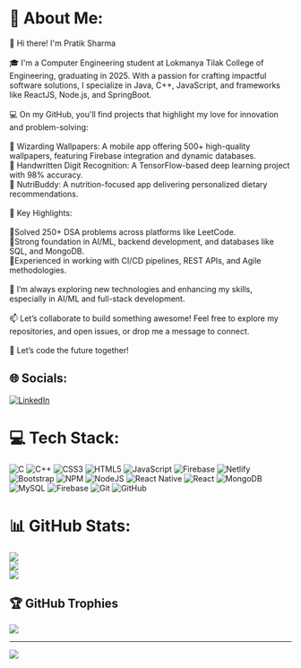 # 💫 About Me:
👋 Hi there! I'm Pratik Sharma<br><br>🎓 I'm a Computer Engineering student at Lokmanya Tilak College of Engineering, graduating in 2025. With a passion for crafting impactful software solutions, I specialize in Java, C++, JavaScript, and frameworks like ReactJS, Node.js, and SpringBoot.<br><br>💻 On my GitHub, you'll find projects that highlight my love for innovation and problem-solving:<br><br>📱 Wizarding Wallpapers: A mobile app offering 500+ high-quality wallpapers, featuring Firebase integration and dynamic databases.<br>🤖 Handwritten Digit Recognition: A TensorFlow-based deep learning project with 98% accuracy.<br>🍎 NutriBuddy: A nutrition-focused app delivering personalized dietary recommendations.<br><br>🌟 Key Highlights:<br><br>  🧩Solved 250+ DSA problems across platforms like LeetCode.<br>  🤖Strong foundation in AI/ML, backend development, and databases like SQL, and MongoDB.<br>  🚀Experienced in working with CI/CD pipelines, REST APIs, and Agile methodologies.<br><br>🌱 I’m always exploring new technologies and enhancing my skills, especially in AI/ML and full-stack development.<br><br>📫 Let’s collaborate to build something awesome! Feel free to explore my repositories, and open issues, or drop me a message to connect.<br><br>🚀 Let’s code the future together!


## 🌐 Socials:
[![LinkedIn](https://img.shields.io/badge/LinkedIn-%230077B5.svg?logo=linkedin&logoColor=white)](https://linkedin.com/in/sharma-pratik) 

# 💻 Tech Stack:
![C](https://img.shields.io/badge/c-%2300599C.svg?style=for-the-badge&logo=c&logoColor=white) ![C++](https://img.shields.io/badge/c++-%2300599C.svg?style=for-the-badge&logo=c%2B%2B&logoColor=white) ![CSS3](https://img.shields.io/badge/css3-%231572B6.svg?style=for-the-badge&logo=css3&logoColor=white) ![HTML5](https://img.shields.io/badge/html5-%23E34F26.svg?style=for-the-badge&logo=html5&logoColor=white) ![JavaScript](https://img.shields.io/badge/javascript-%23323330.svg?style=for-the-badge&logo=javascript&logoColor=%23F7DF1E) ![Firebase](https://img.shields.io/badge/firebase-%23039BE5.svg?style=for-the-badge&logo=firebase) ![Netlify](https://img.shields.io/badge/netlify-%23000000.svg?style=for-the-badge&logo=netlify&logoColor=#00C7B7) ![Bootstrap](https://img.shields.io/badge/bootstrap-%238511FA.svg?style=for-the-badge&logo=bootstrap&logoColor=white) ![NPM](https://img.shields.io/badge/NPM-%23CB3837.svg?style=for-the-badge&logo=npm&logoColor=white) ![NodeJS](https://img.shields.io/badge/node.js-6DA55F?style=for-the-badge&logo=node.js&logoColor=white) ![React Native](https://img.shields.io/badge/react_native-%2320232a.svg?style=for-the-badge&logo=react&logoColor=%2361DAFB) ![React](https://img.shields.io/badge/react-%2320232a.svg?style=for-the-badge&logo=react&logoColor=%2361DAFB) ![MongoDB](https://img.shields.io/badge/MongoDB-%234ea94b.svg?style=for-the-badge&logo=mongodb&logoColor=white) ![MySQL](https://img.shields.io/badge/mysql-4479A1.svg?style=for-the-badge&logo=mysql&logoColor=white) ![Firebase](https://img.shields.io/badge/firebase-a08021?style=for-the-badge&logo=firebase&logoColor=ffcd34) ![Git](https://img.shields.io/badge/git-%23F05033.svg?style=for-the-badge&logo=git&logoColor=white) ![GitHub](https://img.shields.io/badge/github-%23121011.svg?style=for-the-badge&logo=github&logoColor=white)
# 📊 GitHub Stats:
![](https://github-readme-stats.vercel.app/api?username=spratik&theme=radical&hide_border=false&include_all_commits=true&count_private=true)<br/>
![](https://github-readme-streak-stats.herokuapp.com/?user=spratik&theme=radical&hide_border=false)<br/>
![](https://github-readme-stats.vercel.app/api/top-langs/?username=spratik&theme=radical&hide_border=false&include_all_commits=true&count_private=true&layout=compact)

## 🏆 GitHub Trophies
![](https://github-profile-trophy.vercel.app/?username=spratik&theme=radical&no-frame=false&no-bg=false&margin-w=4)

---
[![](https://visitcount.itsvg.in/api?id=spratik&icon=0&color=0)](https://visitcount.itsvg.in)

<!-- Proudly created with GPRM ( https://gprm.itsvg.in ) -->
